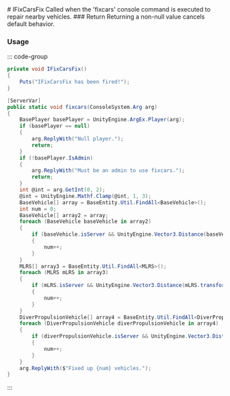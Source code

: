 <Badge type="danger" text="Carbon Compatible"/>
# IFixCarsFix
Called when the 'fixcars' console command is executed to repair nearby vehicles.
### Return
Returning a non-null value cancels default behavior.

### Usage
::: code-group
```csharp [Example]
private void IFixCarsFix()
{
	Puts("IFixCarsFix has been fired!");
}
```
```csharp [Source — Assembly-CSharp @ ConVar.vehicle]
[ServerVar]
public static void fixcars(ConsoleSystem.Arg arg)
{
	BasePlayer basePlayer = UnityEngine.ArgEx.Player(arg);
	if (basePlayer == null)
	{
		arg.ReplyWith("Null player.");
		return;
	}
	if (!basePlayer.IsAdmin)
	{
		arg.ReplyWith("Must be an admin to use fixcars.");
		return;
	}
	int @int = arg.GetInt(0, 2);
	@int = UnityEngine.Mathf.Clamp(@int, 1, 3);
	BaseVehicle[] array = BaseEntity.Util.FindAll<BaseVehicle>();
	int num = 0;
	BaseVehicle[] array2 = array;
	foreach (BaseVehicle baseVehicle in array2)
	{
		if (baseVehicle.isServer && UnityEngine.Vector3.Distance(baseVehicle.transform.position, basePlayer.transform.position) <= 10f && baseVehicle.AdminFixUp(@int))
		{
			num++;
		}
	}
	MLRS[] array3 = BaseEntity.Util.FindAll<MLRS>();
	foreach (MLRS mLRS in array3)
	{
		if (mLRS.isServer && UnityEngine.Vector3.Distance(mLRS.transform.position, basePlayer.transform.position) <= 10f && mLRS.AdminFixUp())
		{
			num++;
		}
	}
	DiverPropulsionVehicle[] array4 = BaseEntity.Util.FindAll<DiverPropulsionVehicle>();
	foreach (DiverPropulsionVehicle diverPropulsionVehicle in array4)
	{
		if (diverPropulsionVehicle.isServer && UnityEngine.Vector3.Distance(diverPropulsionVehicle.transform.position, basePlayer.transform.position) <= 10f && diverPropulsionVehicle.AdminFixUp())
		{
			num++;
		}
	}
	arg.ReplyWith($"Fixed up {num} vehicles.");
}

```
:::
